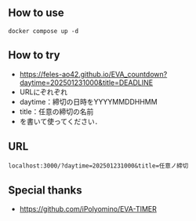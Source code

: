## How to use
``docker compose up -d``

## How to try
- https://feles-ao42.github.io/EVA_countdown?daytime=202501231000&title=DEADLINE
- URLにぞれぞれ
-   daytime：締切の日時をYYYYMMDDHHMM
-   title：任意の締切の名前
-   を書いて使ってください．

## URL
``localhost:3000/?daytime=202501231000&title=任意ノ締切``

## Special thanks
- https://github.com/iPolyomino/EVA-TIMER

